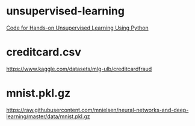 # unsupervised-learning

[Code for Hands-on Unsupervised Learning Using Python](https://github.com/aapatel09/handson-unsupervised-learning)

# creditcard.csv

https://www.kaggle.com/datasets/mlg-ulb/creditcardfraud

# mnist.pkl.gz

https://raw.githubusercontent.com/mnielsen/neural-networks-and-deep-learning/master/data/mnist.pkl.gz
